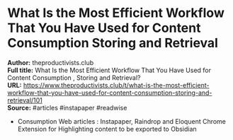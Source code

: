 # What Is the Most Efficient Workflow That You Have Used for Content Consumption   Storing and Retrieval

**Author:** theproductivists.club  
**Full title:** What Is the Most Efficient Workflow That You Have Used for Content Consumption , Storing and Retrieval?  
**URL:** https://www.theproductivists.club/t/what-is-the-most-efficient-workflow-that-you-have-used-for-content-consumption-storing-and-retrieval/101  
**Source:** #articles #instapaper #readwise

- Consumption
  Web articles : Instapaper, Raindrop and Eloquent Chrome Extension for Highlighting content to be exported to Obsidian 
   
